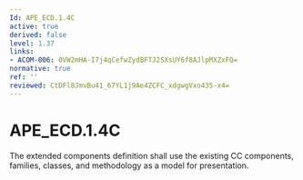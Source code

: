 ```yaml
---
Id: APE_ECD.1.4C
active: true
derived: false
level: 1.37
links:
- ACOM-006: 0VW2mHA-I7j4qCefwZydBFTJ2SXsUY6f8AJlpMXZxFQ=
normative: true
ref: ''
reviewed: CtDFl8JmvBu41_67YL1j9Ae4ZCFC_xdgwgVxo435-x4=
---
```


# APE_ECD.1.4C

The extended components definition shall use the existing CC components, families, classes, and methodology as a model for presentation.